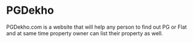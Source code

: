 # PGDekho
PGDekho.com is a website that will help any person to find out PG or Flat and at same time property owner can list their property as well.
